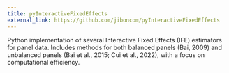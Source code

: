 ```yaml
---
title: pyInteractiveFixedEffects
external_link: https://github.com/jiboncom/pyInteractiveFixedEffects
---
```


Python implementation of several Interactive Fixed Effects (IFE) estimators for panel data. Includes methods for both balanced panels (Bai, 2009) and unbalanced panels (Bai et al., 2015; Cui et al., 2022), with a focus on computational efficiency.


<!--more-->
